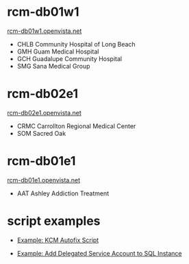 # rcm-db01w1
[rcm-db01w1.openvista.net](/Knowledge-Base/Database-Services/multi%2Dinstance-sql-servers/rcm%2Ddb01w1.openvista.net)

- CHLB Community Hospital of Long Beach
- GMH Guam Medical Hospital
- GCH Guadalupe Community Hospital
- SMG Sana Medical Group

# rcm-db02e1
[rcm-db02e1.openvista.net](/Knowledge-Base/Database-Services/multi%2Dinstance-sql-servers/rcm%2Ddb02e1.openvista.net)

- CRMC Carrollton Regional Medical Center
- SOM Sacred Oak

# rcm-db01e1
[rcm-db01e1.openvista.net](/Knowledge-Base/Database-Services/multi%2Dinstance-sql-servers/rcm%2Ddb01e1.openvista.net)

- AAT Ashley Addiction Treatment

# script examples

- [Example: KCM Autofix Script](/Knowledge-Base/Database-Services/multi%2Dinstance-sql-servers/Example:-KCM-Autofix-Script)

- [Example: Add Delegated Service Account to SQL Instance](/Knowledge-Base/Database-Services/multi%2Dinstance-sql-servers/Example:-Add-Delegated-Service-Account-to-SQL-Instance)
